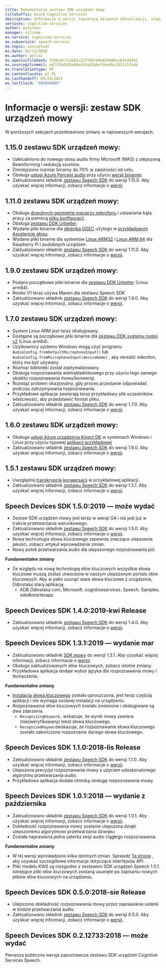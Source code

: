 ```yaml
---
title: Dokumentacja zestawu SDK urządzeń mowy
titleSuffix: Azure Cognitive Services
description: Informacje o wersji zawierają dziennik aktualizacji, ulepszeń, poprawek błędów i zmian w zestawie SDK urządzeń mowy. Ten artykuł jest aktualizowany przy użyciu każdej wersji zestawu SDK urządzeń typu Speech.
services: cognitive-services
author: wsturman
manager: nitinme
ms.service: cognitive-services
ms.subservice: speech-service
ms.topic: conceptual
ms.date: 02/12/2020
ms.author: wellsi
ms.openlocfilehash: 37bbc8c7c2b81c22ffd8704e655805cc63cd9d45
ms.sourcegitcommit: ed7376d919a66edcba3566efdee4bc3351c57eda
ms.translationtype: MT
ms.contentlocale: pl-PL
ms.lasthandoff: 03/24/2021
ms.locfileid: "105044995"
---
```

# <a name="release-notes-speech-devices-sdk"></a>Informacje o wersji: zestaw SDK urządzeń mowy

W poniższych sekcjach przedstawiono zmiany w najnowszych wersjach.

## <a name="speech-devices-sdk-1150"></a>1.15.0 zestawu SDK urządzeń mowy:

- Uaktualniono do nowego stosu audio firmy Microsoft (MAS) z ulepszoną Beamforming i redukcją szumów.
- Zmniejszono rozmiar binarny do 70% w zależności od celu.
- Obsługa [usługi Azure Percept audio](../../azure-percept/overview-azure-percept-audio.md) przy użyciu [wersji binarnej](https://aka.ms/sdsdk-download-APAudio).
- Zaktualizowano składnik [zestawu Speech SDK](./speech-sdk.md) do wersji 1.15.0. Aby uzyskać więcej informacji, zobacz informacje o [wersji](./releasenotes.md).

## <a name="speech-devices-sdk-1110"></a>1.11.0 zestawu SDK urządzeń mowy:

- Obsługa [dowolnych geometrie macierzy mikrofonu](how-to-devices-microphone-array-configuration.md) i ustawianie kąta pracy za pomocą [pliku konfiguracji](https://aka.ms/sdsdk-micarray-json).
- Obsługa [zestawu DDK Urbetter](http://www.urbetter.com/products_56/278.html).
- Wydane pliki binarne dla [głośnika GGEC](https://aka.ms/sdsdk-download-speaker) użytego w [przykładowym Asystencie głosu](https://aka.ms/sdsdk-speaker).
- Wydane pliki binarne dla systemów [Linux ARM32](https://aka.ms/sdsdk-download-linux-arm32) i [Linux ARM 64](https://aka.ms/sdsdk-download-linux-arm64) dla Raspberry Pi i podobnych urządzeń.
- Zaktualizowano składnik [zestawu Speech SDK](./speech-sdk.md) do wersji 1.11.0. Aby uzyskać więcej informacji, zobacz informacje o [wersji](./releasenotes.md).

## <a name="speech-devices-sdk-190"></a>1.9.0 zestawu SDK urządzeń mowy:

- Podano początkowe pliki binarne dla [zestawu DDK Urbetter](https://aka.ms/sdsdk-download-urbetter) (Linux arm64).
- Roobo V1 teraz używa Maven dla zestawu Speech SDK
- Zaktualizowano składnik [zestawu Speech SDK](./speech-sdk.md) do wersji 1.9.0. Aby uzyskać więcej informacji, zobacz informacje o [wersji](./releasenotes.md).

## <a name="speech-devices-sdk-170"></a>1.7.0 zestawu SDK urządzeń mowy:

- System Linux ARM jest teraz obsługiwany.
- Dostępne są początkowe pliki binarne dla [zestawu DDK systemu roobo v2](https://aka.ms/sdsdk-download-roobov2) (Linux arm64).
- Użytkownicy systemu Windows mogą użyć programu `AudioConfig.fromDefaultMicrophoneInput()` lub `AudioConfig.fromMicrophoneInput(deviceName)` , aby określić mikrofon, który ma być używany.
- Rozmiar biblioteki został zoptymalizowany.
- Obsługa rozpoznawania wieloskładnikowego przy użyciu tego samego obiektu rozpoznawania mowy/konwersji.
- Rozwiąż problem okazjonalny, gdy proces przestanie odpowiadać podczas zatrzymywania rozpoznawania.
- Przykładowe aplikacje zawierają teraz przykładowy plik uczestników. właściwości, aby przedstawić format pliku.
- Zaktualizowano składnik [zestawu Speech SDK](./speech-sdk.md) do wersji 1.7.0. Aby uzyskać więcej informacji, zobacz informacje o [wersji](./releasenotes.md).

## <a name="speech-devices-sdk-160"></a>1.6.0 zestawu SDK urządzeń mowy:

- Obsługa [usługi Azure urządzenia Kinect DK](https://azure.microsoft.com/services/kinect-dk/) w systemach Windows i Linux przy użyciu typowej [aplikacji przykładowej](./speech-devices-sdk.md)
- Zaktualizowano składnik [zestawu Speech SDK](./speech-sdk.md) do wersji 1.6.0. Aby uzyskać więcej informacji, zobacz informacje o [wersji](./releasenotes.md).

## <a name="speech-devices-sdk-151"></a>1.5.1 zestawu SDK urządzeń mowy:

- Uwzględnij [transkrypcję konwersacji](./conversation-transcription.md) w przykładowej aplikacji.
- Zaktualizowano składnik [zestawu Speech SDK](./speech-sdk.md) do wersji 1.5.1. Aby uzyskać więcej informacji, zobacz informacje o [wersji](./releasenotes.md).

## <a name="speech-devices-sdk-150-2019-may-release"></a>Speech Devices SDK 1.5.0:2019 — może wydać

- Zestaw SDK urządzeń mowy jest teraz w wersji GA i nie jest już w trakcie przetwarzania warunkowego.
- Zaktualizowano składnik [zestawu Speech SDK](./speech-sdk.md) do wersji 1.5.0. Aby uzyskać więcej informacji, zobacz informacje o [wersji](./releasenotes.md).
- Nowa technologia słowa kluczowego zapewnia znaczące ulepszenia jakości, zobacz artykuł wprowadzenie zmian.
- Nowy potok przetwarzania audio dla ulepszonego rozpoznawania pól.

**Fundamentalne zmiany**

- Ze względu na nową technologię słów kluczowych wszystkie słowa kluczowe muszą zostać utworzone w naszym ulepszonym portalu słów kluczowych. Aby w pełni usunąć stare słowa kluczowe z urządzenia, Odinstaluj starą aplikację.
  - ADB Odinstaluj com. Microsoft. cognitiveservices. Speech. Samples. sdsdkstarterapp

## <a name="speech-devices-sdk-140-2019-apr-release"></a>Speech Devices SDK 1.4.0:2019-kwi Release

- Zaktualizowano składnik [zestawu Speech SDK](./speech-sdk.md) do wersji 1.4.0. Aby uzyskać więcej informacji, zobacz informacje o [wersji](./releasenotes.md).

## <a name="speech-devices-sdk-131-2019-mar-release"></a>Speech Devices SDK 1.3.1:2019 — wydanie mar

- Zaktualizowano składnik [SDK mowy](./speech-sdk.md) do wersji 1.3.1. Aby uzyskać więcej informacji, zobacz informacje o [wersji](./releasenotes.md).
- Obsługa zaktualizowanych słów kluczowych, zobacz istotne zmiany.
- Przykładowa aplikacja dodaje wybór języka dla rozpoznawania mowy i tłumaczenia.

**Fundamentalne zmiany**

- [Instalacja słowa kluczowego](./custom-keyword-basics.md) została uproszczona, jest teraz częścią aplikacji i nie wymaga osobnej instalacji na urządzeniu.
- Rozpoznawanie słów kluczowych zostało zmienione i obsługiwane są dwa zdarzenia.
  - `RecognizingKeyword,` wskazuje, że wynik mowy zawiera (niezweryfikowany) tekst słowa kluczowego.
  - `RecognizedKeyword`wskazuje, że rozpoznawanie słowa kluczowego zostało zakończone rozpoznanie danego słowa kluczowego.

## <a name="speech-devices-sdk-110-2018-nov-release"></a>Speech Devices SDK 1.1.0:2018-lis Release

- Zaktualizowano składnik [zestawu Speech SDK](./speech-sdk.md) do wersji 1.1.0. Aby uzyskać więcej informacji, zobacz informacje o [wersji](./releasenotes.md).
- Ulepszona precyzja rozpoznawania mowy z użyciem udoskonalonego algorytmu przetwarzania audio.
- Przykładowa aplikacja dodała chińską obsługę rozpoznawania mowy.

## <a name="speech-devices-sdk-101-2018-oct-release"></a>Speech Devices SDK 1.0.1:2018 — wydanie z października

- Zaktualizowano składnik [zestawu Speech SDK](./speech-sdk.md) do wersji 1.0.1. Aby uzyskać więcej informacji, zobacz informacje o [wersji](./releasenotes.md).
- Dokładność rozpoznawania mowy zostanie ulepszona dzięki ulepszonemu algorytmowi przetwarzania dźwięku
- Została naprawiona jedna usterka sesji audio ciągłego rozpoznawania.

**Fundamentalne zmiany**

- W tej wersji wprowadzono kilka istotnych zmian. Sprawdź [Tę stronę](https://aka.ms/csspeech/breakingchanges_1_0_0) , aby uzyskać szczegółowe informacje dotyczące interfejsów API.
- Pliki modelu KWS są niezgodne z zestawem SDK urządzeń Speech 1.0.1. Istniejące pliki słów kluczowych zostaną usunięte po zapisaniu nowych plików słów kluczowych na urządzeniu.

## <a name="speech-devices-sdk-050-2018-aug-release"></a>Speech Devices SDK 0.5.0:2018-sie Release

- Ulepszono dokładność rozpoznawania mowy przez naprawianie usterki w kodzie przetwarzania audio.
- Zaktualizowano składnik [zestawu Speech SDK](./speech-sdk.md) do wersji 0.5.0. Aby uzyskać więcej informacji, zobacz informacje o [wersji](releasenotes.md#cognitive-services-speech-sdk-050-2018-july-release).

## <a name="speech-devices-sdk-0212733-2018-may-release"></a>Speech Devices SDK 0.2.12733:2018 — może wydać

Pierwsza publiczna wersja zapoznawcza zestawu SDK urządzeń Cognitive Services Speech.